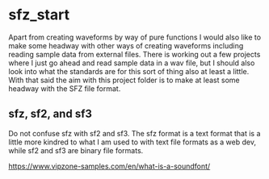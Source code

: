 # sfz_start

Apart from creating waveforms by way of pure functions I would also like to make some headway with other ways of creating waveforms including reading sample data from external files. There is working out a few projects where I just go ahead and read sample data in a wav file, but I should also look into what the standards are for this sort of thing also at least a little. With that said the aim with this project folder is to make at least some headway with the SFZ file format.

## sfz, sf2, and sf3

Do not confuse sfz with sf2 and sf3. The sfz format is a text format that is a little more kindred to what I am used to with text file formats as a web dev, while sf2 and sf3 are binary file formats.

https://www.vipzone-samples.com/en/what-is-a-soundfont/
